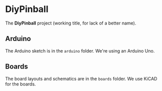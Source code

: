 # DiyPinball
The **DiyPinball** project (working title, for lack of a better name).

## Arduino
The Arduino sketch is in the `arduino` folder. We're using an Arduino Uno.

## Boards
The board layouts and schematics are in the `boards` folder. We use KiCAD for the boards.
